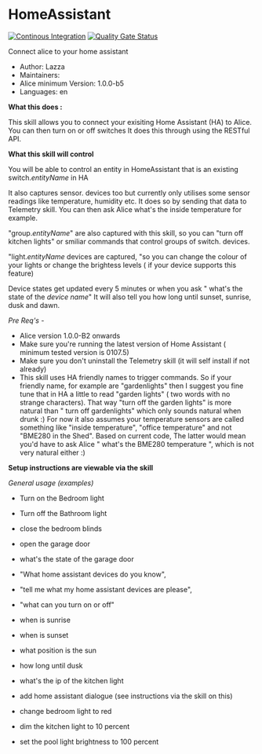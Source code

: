 # HomeAssistant

[![Continous Integration](https://gitlab.com/project-alice-assistant/skills/skill_HomeAssistant/badges/master/pipeline.svg)](https://gitlab.com/project-alice-assistant/skills/skill_HomeAssistant/pipelines/latest) [![Quality Gate Status](https://sonarcloud.io/api/project_badges/measure?project=project-alice-assistant_skill_HomeAssistant&metric=alert_status)](https://sonarcloud.io/dashboard?id=project-alice-assistant_skill_HomeAssistant)

Connect alice to your home assistant

- Author: Lazza
- Maintainers: 
- Alice minimum Version: 1.0.0-b5
- Languages:
    en

**What this does :**

This skill allows you to connect your exisiting Home Assistant (HA) to Alice. You can then turn on or off switches It
does this through using the RESTful API.

**What this skill will control**

You will be able to control an entity in HomeAssistant that is an existing switch.*entityName* in HA

It also captures sensor.<entityName> devices too but currently only utilises some sensor readings like temperature,
humidity etc. It does so by sending that data to Telemetry skill. You can then ask Alice what's the inside temperature
for example.

"group.*entityName*" are also captured with this skill, so you can "turn off kitchen lights" or smiliar commands that
control groups of switch.<entityName> devices.

"light.*entityName* devices are captured, "so you can change the colour of your lights or change the brightess levels (
if your device supports this feature)

Device states get updated every 5 minutes or when you ask " what's the state of the *device name*"
It will also tell you how long until sunset, sunrise, dusk and dawn.

*Pre Req's* -
- Alice version 1.0.0-B2 onwards 
- Make sure you're running the latest version of Home Assistant ( minimum tested version is 0107.5)
- Make sure you don't uninstall the Telemetry skill (it will self install if not already)
- This skill uses HA friendly names to trigger commands. So if your friendly name, for example are "gardenlights"
  then I suggest you fine tune that in HA a little to read "garden lights" ( two words with no strange characters). That
  way "turn off the garden lights" is more natural than " turn off gardenlights" which only sounds natural when drunk :)
  For now it also assumes your temperature sensors are called something like "inside temperature", "office temperature"
  and not "BME280 in the Shed". Based on current code, The latter would mean you'd have to ask Alice " what's the BME280
  temperature ", which is not very natural either :)

**Setup instructions are viewable via the skill**

*General usage (examples)*
- Turn on the Bedroom light
- Turn off the Bathroom light
- close the bedroom blinds 
- open the garage door

- what's the state of the garage door

- "What home assistant devices do you know",
- "tell me what my home assistant devices are please",
- "what can you turn on or off"

- when is sunrise
- when is sunset
- what position is the sun
- how long until dusk


- what's the ip of the kitchen light

- add home assistant dialogue (see instructions via the skill on this)

- change bedroom light to red
- dim the kitchen light to 10 percent
- set the pool light brightness to 100 percent
